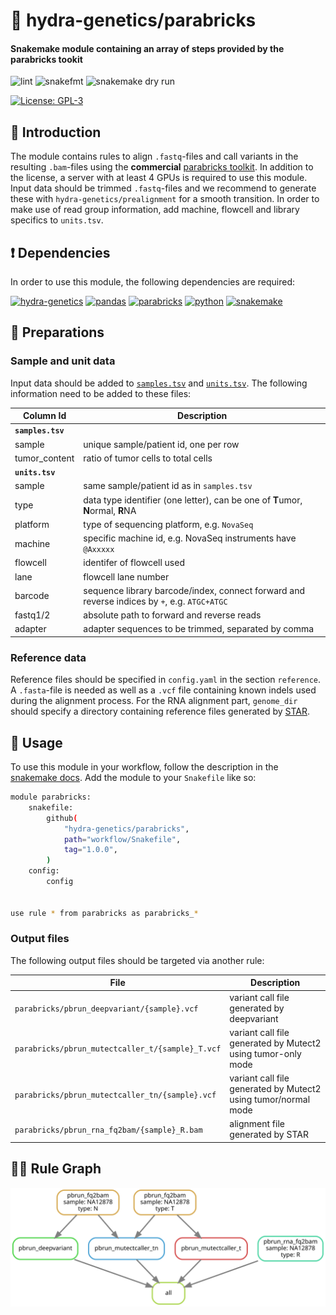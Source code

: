 # :snake: hydra-genetics/parabricks

#### Snakemake module containing an array of steps provided by the parabricks tookit

![lint](https://github.com/hydra-genetics/parabricks/actions/workflows/lint.yaml/badge.svg?branch=develop)
![snakefmt](https://github.com/hydra-genetics/parabricks/actions/workflows/snakefmt.yaml/badge.svg?branch=develop)
![snakemake dry run](https://github.com/hydra-genetics/parabricks/actions/workflows/snakemake-dry-run.yaml/badge.svg?branch=develop)

[![License: GPL-3](https://img.shields.io/badge/License-GPL3-yellow.svg)](https://opensource.org/licenses/gpl-3.0.html)

## :speech_balloon: Introduction

The module contains rules to align `.fastq`-files and call variants in the resulting
`.bam`-files using the **commercial** [parabricks toolkit](https://docs.nvidia.com/clara/parabricks/3.7.0/index.html).
In addition to the license, a server with at least 4 GPUs is required to use this
module. Input data should be trimmed `.fastq`-files and we recommend to generate
these with `hydra-genetics/prealignment` for a smooth transition. In order to make
use of read group information, add machine, flowcell and library specifics to
`units.tsv`.

## :heavy_exclamation_mark: Dependencies

In order to use this module, the following dependencies are required:

[![hydra-genetics](https://img.shields.io/badge/hydragenetics-v0.10.0-blue)](https://github.com/hydra-genetics/)
[![pandas](https://img.shields.io/badge/pandas-1.3.1-blue)](https://pandas.pydata.org/)
[![parabricks](https://img.shields.io/badge/parabricks-3.7-blue)](https://docs.nvidia.com/clara/parabricks/3.7.0/index.html)
[![python](https://img.shields.io/badge/python-3.8-blue)](https://www.python.org/)
[![snakemake](https://img.shields.io/badge/snakemake-6.10.0-blue)](https://snakemake.readthedocs.io/en/stable/)

## :school_satchel: Preparations

### Sample and unit data

Input data should be added to [`samples.tsv`](https://github.com/hydra-genetics/prealignment/blob/develop/config/samples.tsv)
and [`units.tsv`](https://github.com/hydra-genetics/prealignment/blob/develop/config/units.tsv).
The following information need to be added to these files:

| Column Id | Description |
| --- | --- |
| **`samples.tsv`** |
| sample | unique sample/patient id, one per row |
| tumor_content | ratio of tumor cells to total cells |
| **`units.tsv`** |
| sample | same sample/patient id as in `samples.tsv` |
| type | data type identifier (one letter), can be one of **T**umor, **N**ormal, **R**NA |
| platform | type of sequencing platform, e.g. `NovaSeq` |
| machine | specific machine id, e.g. NovaSeq instruments have `@Axxxxx` |
| flowcell | identifer of flowcell used |
| lane | flowcell lane number |
| barcode | sequence library barcode/index, connect forward and reverse indices by `+`, e.g. `ATGC+ATGC` |
| fastq1/2 | absolute path to forward and reverse reads |
| adapter | adapter sequences to be trimmed, separated by comma |

### Reference data

Reference files should be specified in `config.yaml` in the section `reference`.
A `.fasta`-file is needed as well as a `.vcf` file containing known indels used
during the alignment process. For the RNA alignment part, `genome_dir` should
specify a directory containing reference files generated by
[STAR](https://github.com/alexdobin/STAR/blob/master/doc/STARmanual.pdf).

## :rocket: Usage

To use this module in your workflow, follow the description in the
[snakemake docs](https://snakemake.readthedocs.io/en/stable/snakefiles/modularization.html#modules).
Add the module to your `Snakefile` like so:

```bash
module parabricks:
    snakefile:
        github(
            "hydra-genetics/parabricks",
            path="workflow/Snakefile",
            tag="1.0.0",
        )
    config:
        config


use rule * from parabricks as parabricks_*
```

### Output files

The following output files should be targeted via another rule:

| File | Description |
|---|---|
| `parabricks/pbrun_deepvariant/{sample}.vcf` | variant call file generated by deepvariant |
| `parabricks/pbrun_mutectcaller_t/{sample}_T.vcf` | variant call file generated by Mutect2 using tumor-only mode |
| `parabricks/pbrun_mutectcaller_tn/{sample}.vcf` | variant call file generated by Mutect2 using tumor/normal mode |
| `parabricks/pbrun_rna_fq2bam/{sample}_R.bam` | alignment file generated by STAR |

## :judge: Rule Graph

![rule_graph](images/rulegraph.svg)
